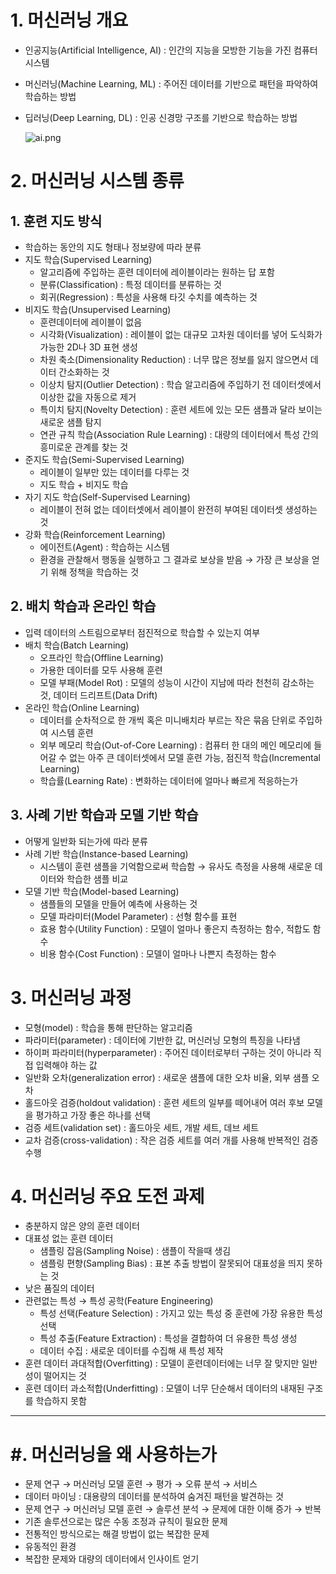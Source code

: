 # 1. 머신러닝 개요

- 인공지능(Artificial Intelligence, AI) : 인간의 지능을 모방한 기능을 가진 컴퓨터 시스템
- 머신러닝(Machine Learning, ML) : 주어진 데이터를 기반으로 패턴을 파악하여 학습하는 방법
- 딥러닝(Deep Learning, DL) : 인공 신경망 구조를 기반으로 학습하는 방법
    
    ![ai.png](attachment:ef2f0abd-53c4-4daa-ab5c-ec943f94374e:ai.png)
    

# 2. 머신러닝 시스템 종류

## 1. 훈련 지도 방식

- 학습하는 동안의 지도 형태나 정보량에 따라 분류
- 지도 학습(Supervised Learning)
    - 알고리즘에 주입하는 훈련 데이터에 레이블이라는 원하는 답 포함
    - 분류(Classification) : 특정 데이터를 분류하는 것
    - 회귀(Regression) : 특성을 사용해 타깃 수치를 예측하는 것
- 비지도 학습(Unsupervised Learning)
    - 훈련데이터에 레이블이 없음
    - 시각화(Visualization) : 레이블이 없는 대규모 고차원 데이터를 넣어 도식화가 가능한 2D나 3D 표현 생성
    - 차원 축소(Dimensionality Reduction) : 너무 많은 정보를 잃지 않으면서 데이터 간소화하는 것
    - 이상치 탐지(Outlier Detection) : 학습 알고리즘에 주입하기 전 데이터셋에서 이상한 값을 자동으로 제거
    - 특이치 탐지(Novelty Detection) : 훈련 세트에 있는 모든 샘플과 달라 보이는 새로운 샘플 탐지
    - 연관 규칙 학습(Association Rule Learning) : 대량의 데이터에서 특성 간의 흥미로운 관계를 찾는 것
- 준지도 학습(Semi-Supervised Learning)
    - 레이블이 일부만 있는 데이터를 다루는 것
    - 지도 학습 + 비지도 학습
- 자기 지도 학습(Self-Supervised Learning)
    - 레이블이 전혀 없는 데이터셋에서 레이블이 완전히 부여된 데이터셋 생성하는 것
- 강화 학습(Reinforcement Learning)
    - 에이전트(Agent) : 학습하는 시스템
    - 환경을 관찰해서 행동을 실행하고 그 결과로 보상을 받음 → 가장 큰 보상을 얻기 위해 정책을 학습하는 것

## 2. 배치 학습과 온라인 학습

- 입력 데이터의 스트림으로부터 점진적으로 학습할 수 있는지 여부
- 배치 학습(Batch Learning)
    - 오프라인 학습(Offline Learning)
    - 가용한 데이터를 모두 사용해 훈련
    - 모델 부패(Model Rot) : 모델의 성능이 시간이 지남에 따라 천천히 감소하는 것, 데이터 드리프트(Data Drift)
- 온라인 학습(Online Learning)
    - 데이터를 순차적으로 한 개씩 혹은 미니배치라 부르는 작은 묶음 단위로 주입하여 시스템 훈련
    - 외부 메모리 학습(Out-of-Core Learning) : 컴퓨터 한 대의 메인 메모리에 들어갈 수 없는 아주 큰 데이터셋에서 모델 훈련 가능, 점진적 학습(Incremental Learning)
    - 학습률(Learning Rate) : 변화하는 데이터에 얼마나 빠르게 적응하는가

## 3. 사례 기반 학습과 모델 기반 학습

- 어떻게 일반화 되는가에 따라 분류
- 사례 기반 학습(Instance-based Learning)
    - 시스템이 훈련 샘플을 기억함으로써 학습함 → 유사도 측정을 사용해 새로운 데이터와 학습한 샘플 비교
- 모델 기반 학습(Model-based Learning)
    - 샘플들의 모델을 만들어 예측에 사용하는 것
    - 모델 파라미터(Model Parameter) : 선형 함수를 표현
    - 효용 함수(Utility Function) : 모델이 얼마나 좋은지 측정하는 함수, 적합도 함수
    - 비용 함수(Cost Function) : 모델이 얼마나 나쁜지 측정하는 함수

# 3. 머신러닝 과정

- 모형(model) : 학습을 통해 판단하는 알고리즘
- 파라미터(parameter) : 데이터에 기반한 값, 머신러닝 모형의 특징을 나타냄
- 하이퍼 파라미터(hyperparameter) : 주어진 데이터로부터 구하는 것이 아니라 직접 입력해야 하는 값
- 일반화 오차(generalization error) : 새로운 샘플에 대한 오차 비율, 외부 샘플 오차
- 홀드아웃 검증(holdout validation) : 훈련 세트의 일부를 떼어내어 여러 후보 모델을 평가하고 가장 좋은 하나를 선택
- 검증 세트(validation set) : 홀드아웃 세트, 개발 세트, 데브 세트
- 교차 검증(cross-validation) : 작은 검증 세트를 여러 개를 사용해 반복적인 검증 수행

# 4. 머신러닝 주요 도전 과제

- 충분하지 않은 양의 훈련 데이터
- 대표성 없는 훈련 데이터
    - 샘플링 잡음(Sampling Noise) : 샘플이 작을때 생김
    - 샘플링 편향(Sampling Bias) : 표본 추출 방법이 잘못되어 대표성을 띄지 못하는 것
- 낮은 품질의 데이터
- 관련없는 특성 → 특성 공학(Feature Engineering)
    - 특성 선택(Feature Selection) : 가지고 있는 특성 중 훈련에 가장 유용한 특성 선택
    - 특성 추출(Feature Extraction) : 특성을 결합하여 더 유용한 특성 생성
    - 데이터 수집 : 새로운 데이터를 수집해 새 특성 제작
- 훈련 데이터 과대적합(Overfitting) : 모델이 훈련데이터에는 너무 잘 맞지만 일반성이 떨어지는 것
- 훈련 데이터 과소적합(Underfitting) : 모델이 너무 단순해서 데이터의 내재된 구조를 학습하지 못함

---

# #. 머신러닝을 왜 사용하는가

- 문제 연구 → 머신러닝 모델 훈련 → 평가 → 오류 분석 → 서비스
- 데이터 마이닝 : 대용량의 데이터를 분석하여 숨겨진 패턴을 발견하는 것
- 문제 연구 → 머신러닝 모델 훈련 → 솔루션 분석 → 문제에 대한 이해 증가 → 반복
- 기존 솔루션으로는 많은 수동 조정과 규칙이 필요한 문제
- 전통적인 방식으로는 해결 방법이 없는 복잡한 문제
- 유동적인 환경
- 복잡한 문제와 대량의 데이터에서 인사이트 얻기